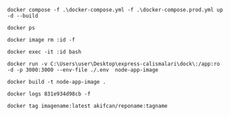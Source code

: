 `docker compose -f .\docker-compose.yml -f .\docker-compose.prod.yml up -d --build`

`docker ps`

`docker image rm :id -f`

`docker exec -it :id bash`

`docker run -v C:\Users\user\Desktop\express-calismalari\dock\:/app:ro -d -p 3000:3000 --env-file ./.env  node-app-image`

`docker build -t node-app-image .`

`docker logs 831e934d98cb -f`

`docker tag imagename:latest akifcan/reponame:tagname`

